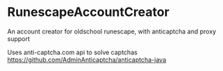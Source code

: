 # RunescapeAccountCreator
An account creator for oldschool runescape, with anticaptcha and proxy support

Uses anti-captcha.com api to solve captchas
https://github.com/AdminAnticaptcha/anticaptcha-java
